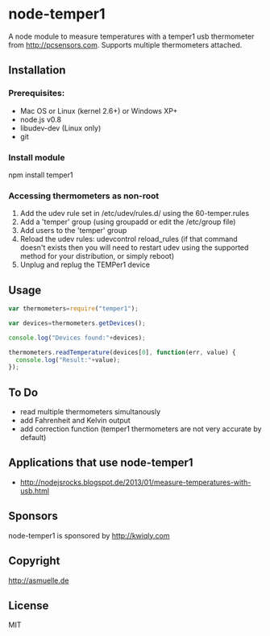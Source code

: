 # node-temper1

A node module to measure temperatures with a temper1 usb thermometer from http://pcsensors.com. Supports multiple thermometers attached.
## Installation
### Prerequisites:

* Mac OS  or Linux (kernel 2.6+) or Windows XP+
* node.js v0.8
* libudev-dev (Linux only)
* git

### Install module
npm install temper1

### Accessing thermometers as non-root

1. Add the udev rule set in /etc/udev/rules.d/ using the 60-temper.rules 
2. Add a 'temper' group (using groupadd or edit the /etc/group file)
3. Add users to the 'temper' group
4. Reload the udev rules:
    udevcontrol reload_rules
    (if that command doesn't exists then you will need to restart
     udev using the supported method for your distribution, or
     simply reboot)
5. Unplug and replug the TEMPer1 device

## Usage

```js
var thermometers=require("temper1");

var devices=thermometers.getDevices();

console.log("Devices found:"+devices);

thermometers.readTemperature(devices[0], function(err, value) {
  console.log("Result:"+value);
});
```

## To Do
* read multiple thermometers simultanously
* add Fahrenheit and Kelvin output
* add correction function (temper1 thermometers are not very accurate by default)

## Applications that use node-temper1
* http://nodejsrocks.blogspot.de/2013/01/measure-temperatures-with-usb.html

## Sponsors
node-temper1 is sponsored by http://kwiqly.com

## Copyright
http://asmuelle.de

## License
MIT
